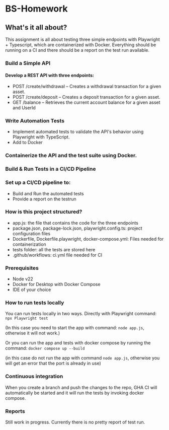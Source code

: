 # BS-Homework

## What's it all about?
This assignment is all about testing three simple endpoints with Playwright + Typescript, which are containerized
with Docker. Everything should be running on a CI and there should be a report on the test run available. 

### Build a Simple API
#### Develop a REST API with three endpoints:
- POST /create/withdrawal – Creates a withdrawal transaction for a given asset.
- POST /create/deposit – Creates a deposit transaction for a given asset.
- GET /balance – Retrieves the current account balance for a given asset and UserId

### Write Automation Tests
- Implement automated tests to validate the API's behavior using Playwright with TypeScript.
- Add to Docker
### Containerize the API and the test suite using Docker.
### Build & Run Tests in a CI/CD Pipeline
### Set up a CI/CD pipeline to:
- Build and Run the automated tests
- Provide a report on the testrun

### How is this project structured?
 - app.js: the file that contains the code for the three endpoints
 - package.json, package-lock.json, playwright.config.ts: project configuration files
 - Dockerfile, Dockerfile.playwright, docker-compose.yml: Files needed for containerization
 - tests folder: all the tests are stored here
 - .github/workflows: ci.yml file needed for CI

### Prerequisites
 - Node v22
 - Docker for Desktop with Docker Compose
 - IDE of your choice

### How to run tests locally
You can run tests locally in two ways. Directly with Playwright command:
`npx Playwright test`

(In this case you need to start the app with command: `node app.js`, otherwise it will not work.)

Or you can run the app and tests with docker compose by running the command:
`docker compose up --build`  

(in this case do not run the app with command `node app.js`, otherwise you will get an error that the port is already in use)

### Continuous integration
When you create a branch and push the changes to the repo, GHA CI will automatically be started and it will run the tests
by invoking docker compose. 

### Reports
Still work in progress. Currently there is no pretty report of test run. 
